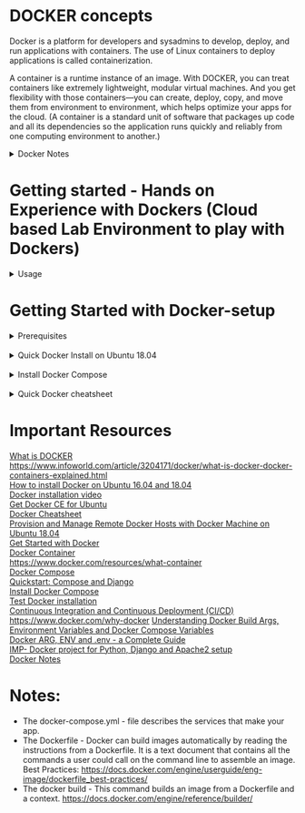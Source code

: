 # DOCKER concepts
Docker is a platform for developers and sysadmins to develop, deploy, and run applications with containers. The use of Linux containers to deploy applications is called containerization.

A container is a runtime instance of an image. With DOCKER, you can treat containers like extremely lightweight, modular virtual machines. And you get flexibility with those containers—you can create, deploy, copy, and move them from environment to environment, which helps optimize your apps for the cloud.
(A container is a standard unit of software that packages up code and all its dependencies so the application runs quickly and reliably from one computing environment to another.)

<details>
<summary>Docker Notes</summary>
 <br>
Containerization is increasingly popular because containers are:

* Flexible: Even the most complex applications can be containerized. <br>
* Lightweight: Containers leverage and share the host kernel. <br>
* Interchangeable: You can deploy updates and upgrades on-the-fly. <br>
* Portable: You can build locally, deploy to the cloud, and run anywhere. <br>
* Scalable: You can increase and automatically distribute container replicas. <br>
* Stackable: You can stack services vertically and on-the-fly.<br>

<b> How does Docker work? </b><br>
The Docker technology uses the Linux kernel and features of the kernel, like Cgroups and namespaces, to segregate processes so they can run independently.

1.	**Docker Machine** - Create Docker hosts on your computer, on cloud providers, and inside your own data center
2.	**Docker Compose** - A tool for defining and running multi-container Docker applications.
3.	**Docker Swarm** - A native clustering solution for Docker
4.	**Kubernetes** - Kubernetes is an open-source system for automating deployment, scaling, and management of containerized applications.

<b>Containers and virtual machines</b>
<br>
* A container runs natively on Linux and shares the kernel of the host machine with other containers. It runs a discrete process, taking no more memory than any other executable, making it lightweight.
* A virtual machine (VM) runs a full-blown “guest” operating system with virtual access to host resources through a hypervisor.

 <img src="https://github.com/sahanasj/docker-setup/blob/master/Docker-Installation-Images/containers-vs-vms.PNG" width="650">
</details>

# Getting started - Hands on Experience with Dockers (Cloud based Lab Environment to play with Dockers)
<details>
<summary>Usage</summary>
  <br>
https://labs.play-with-docker.com/
  <br>

<img src="https://github.com/sahanasj/docker-setup/blob/master/Docker-Installation-Images/docker-play.PNG" width="650">

<img src="https://github.com/sahanasj/docker-setup/blob/master/Docker-Installation-Images/docker-play-2.PNG" width="650">

<img src="https://github.com/sahanasj/docker-setup/blob/master/Docker-Installation-Images/docker-hub-3.PNG" width="650">

<br>

* Docker Hub Account * – Hub is a repository with all the images with  applications, resources of Docker.
It is just simple as like Git as such, Connect to Repo and pull the docker image and then launch Application.
<br>https://hub.docker.com/<br>

Login:
<br>
<img src="https://github.com/sahanasj/docker-setup/blob/master/Docker-Installation-Images/docker-hub.PNG" width="650">
<br>
Click on “Explore”:
<br>
<img src="https://github.com/sahanasj/docker-setup/blob/master/Docker-Installation-Images/docker-hub-2.PNG" width="650">
<br>
List of all Docker Images, Application etc..:
<br>
<img src="https://github.com/sahanasj/docker-setup/blob/master/Docker-Installation-Images/docker-hub-3.PNG" width="650">
<br>
</details>

# Getting Started with Docker-setup
<details>
 Installation of Docker on Ubuntu 18.04 and Use Docker<br>
<br>
<summary>Prerequisites</summary>
One Ubuntu 18.04 server set up with a non-root user with sudo privileges and a basic firewall configuration
  <br>
  <b>Install Required Packages</b>
  <br>
  Before installing Docker, you must make sure Ubuntu is ready!
  <br>
  $ sudo apt update
</details>
<br>

<details>
<summary>Quick Docker Install on Ubuntu 18.04</summary>
  <h5> Step 1 — Installing Docker </h5>
The Docker installation package available in the official Ubuntu 18.04 repository may not be the latest version. To get this latest version, install Docker from the official Docker repository. This section shows you how to do just that.
First, in order to ensure the downloads are valid, add the GPG key for the official Docker repository to your system:
  <br>

$ curl -fsSL https://download.docker.com/linux/ubuntu/gpg | sudo apt-key add -

<br>
Add the Docker repository to APT sources 
<br>
$ sudo add-apt-repository "deb [arch=amd64] https://download.docker.com/linux/ubuntu $(lsb_release -cs) stable"

<br>
<br>
Next, update the package database with the Docker packages from the newly added repo:
<br>
$ sudo apt-get update

<br>
<br>
Make sure you are about to install from the Docker repo instead of the default Ubuntu 18.04 repo:
<br>
$ apt-cache policy docker-ce

<br>
<br>
You should see output similar to the follow:

<img src="https://github.com/sahanasj/docker-setup/blob/master/Docker-Installation-Images/1.PNG" width="950">

<!-- ![alt text](https://github.com/sahanasj/docker-setup/blob/master/Docker-Installation-Images/1.PNG) -->

<b>Note</b>: Notice that docker-ce is not installed, but the candidate for installation is from the Docker repository for Ubuntu 16.04 (xenial).

<br>
Finally, install Docker:
<br>
$ sudo apt-get install -y docker-ce

<br>
<br>
Docker should now be installed, the daemon started, and the process enabled to start on boot. Check that it's running:
<br>
$	sudo systemctl status docker

<br>
<br>
The output should be similar to the following, showing that the service is active and running:

<img src="https://github.com/sahanasj/docker-setup/blob/master/Docker-Installation-Images/2.PNG" width="950">

<br>
Installing Docker now gives you not just the Docker service (daemon) but also the docker command line utility, or the Docker client.
<br>

<h5> Step 2 — Executing the Docker Command Without Sudo (Optional) </h5>
If you want to avoid typing sudo whenever you run the docker command, add your username to the docker group:
<br>
$	sudo usermod -aG docker ${USER}

<br>
<br>
To apply the new group membership, you can log out of the server and back in, or you can type the following:
<br>
$	su - ${USER}

<br>
<br>
You will be prompted to enter your user's password to continue. Afterwards, you can confirm that your user is now added to the docker group by typing:
<br>
$	id -nG

<br>
<br>
If you need to add a user to the docker group that you're not logged in as, declare that username explicitly using:
<br>
$	sudo usermod -aG docker username

<img src="https://github.com/sahanasj/docker-setup/blob/master/Docker-Installation-Images/3.PNG" width="950">

<h5> Step 3 — Using the Docker Command </h5>
With Docker installed and working, now's the time to become familiar with the command line utility. Using docker consists of passing it a chain of options and commands followed by arguments. The syntax takes this form:
<br>
$	docker [option] [command] [arguments]

<br>
<br>
To view all available subcommands, type:
<br>
$	docker

<br>
<br>
To view system-wide information about Docker, use:
<br>
$	docker info

<h5> Step 4 — Working with Docker Images </h5>
Docker containers are run from Docker images. By default, it pulls these images from Docker Hub, a Docker registry managed by Docker

<br>
<br>
To check whether you can access and download images from Docker Hub, type:
<br>
$	docker run hello-world

<br>
<br>
In the output, you should see the following message, which indicates that Docker is working correctly:

<img src="https://github.com/sahanasj/docker-setup/blob/master/Docker-Installation-Images/4.PNG" width="950">

<br>
You can search for images available on Docker Hub by using the docker command with the search subcommand. For example, to search for the Ubuntu image, type:
<br>
$	docker search ubuntu
<br>

<img src="https://github.com/sahanasj/docker-setup/blob/master/Docker-Installation-Images/5.PNG" width="950">

The script will crawl Docker Hub and return a listing of all images whose name matches the search string. In this case, the output will be similar to this:
</details>
<br>

<details>
<summary>Install Docker Compose</summary>
Docker Compose relies on Docker Engine for any meaningful work, so make sure you have Docker Engine installed either locally or remote, depending on your setup.
  
 # Install Compose on Linux systems (using Curl)
 
 1. Run this command to download the latest version of Docker Compose: <br>
 $ sudo curl -L "https://github.com/docker/compose/releases/download/1.23.2/docker-compose-$(uname -s)-$(uname -m)" -o /usr/local/bin/docker-compose
 
<b>Note:</b> check the Compose repository release page on GitHub for latest versions.
 https://github.com/docker/compose/releases
 
 2. Apply executable permissions to the binary:  <br>
 $ sudo chmod +x /usr/local/bin/docker-compose
 
 3. Test the installation.  <br>
 $ docker-compose --version
 
 Output:
 
 <img src="https://github.com/sahanasj/docker-setup/blob/master/Docker-Installation-Images/docker-compose.PNG" width="1050"> 
 
 4. To bring up both the container, run
 $ docker-compose up
 
 Note: When run at first time, It takes some time to finish the installation with all dependencies. <br>
 To run docker-compose in detached mode, use -d option. However you may want to use non-detached mode to see output messages. <br>
 To stop all containers started in docker-compose.yml, press CTRL+C if it is running in foreground, or you can run
 
 To stop all containers started in docker-compose.yml, press CTRL+C if it is running in foreground, or you can run
 $ docker-compose down
 
 Note: Usefull command to see container we have just created "$ docker container ls --all"
 
 <img src="https://github.com/sahanasj/docker-setup/blob/master/Docker-Installation-Images/docker-container-list.PNG" width="950">
 
 # Uninstallation
 
 To uninstall Docker Compose if you installed using curl: <br>
 $ sudo rm /usr/local/bin/docker-compose
 <br>
  
 To uninstall Docker Compose if you installed using pip:  <br>
 $ pip uninstall docker-compose
  <br>
 
</details>

<br>
<details>
<summary>Quick Docker cheatsheet</summary>

<b>Using Systemctl: to start and stop docker services</b>

$ sudo systemctl status docker
<br>
$ sudo systemctl stop docker
<br>
$ sudo systemctl start docker
<br>
$ sudo systemctl daemon-reload
<br>

[Or] 

$ sudo service docker status
<br>
$ sudo service docker stop
<br>
$ sudo service docker start
<br>

<b>Uninstall old versions</b>
<br>
Older versions of Docker were called docker or docker-engine. If these are installed, uninstall them:
<br>
$ sudo apt-get remove docker docker-engine docker.io

<b>Uninstall Docker CE</b>
<br>
Uninstall the Docker CE package:
<br>
$ sudo apt-get purge docker-ce
<br>

Images, containers, volumes, or customized configuration files on your host are not automatically removed. To delete all images, containers, and volumes:
<br>
$ sudo rm -rf /var/lib/docker
<br>
<b>Note:</b> You must delete any edited configuration files manually.

<b>List Docker CLI commands</b>
<br>
$ docker
<br>
$ docker container --help

<b> Display Docker version and info</b>
<br>
$ docker --version
<br>
$ docker version
<br>
$ docker info

<b>Execute Docker image</b>
<br>
$ docker run hello-world

<b>List Docker images</b>
<br>
$ docker image ls

<b>List Docker containers (running, all, all in quiet mode)</b>
<br>
$ docker container ls
<br>
$ docker container ls --all
<br>
$ docker container ls -aq
<br>
$ docker container ls -a
<br>
<br>
<b>Gracefully stop the specified container</b>
<br>
$ docker container stop <hash> 
<br>
<b>Force shutdown of the specified container</b>
<br>
$ docker container kill <hash> 
<br>
<b>Remove specified container</b>
<br>
$ docker container rm <hash>
  <br>
<b>Remove all containers</b>
<br>
$ docker container ls -a -q
<br>
<b>Remove specified image</b>
<br>
$ docker image rm <image id>
<br>
<b>Remove all images</b>
<br>
$ docker image ls -a -q
<br>
 <b>Create a container from ubuntu image</b> <br>
 $ docker run -name my-ubuntu -it ubuntu bash <br>
 The above command will create a docker container from base ubuntu image, name it my-ubuntu, run bash command (open bash shell) and keep standard input open (-i) and text input console open (-t, together -it). It will open a bash shell in the container, where you can execute any command.
 <br>
 
 <b>Create an image from Dockerfile</b> <br>
 $ docker build -t image_name . <br>
 <br>
 
 $ docker ps -a <br>
 ps command shows lot of information. However you can filter and format the output. Format should be a Go template string. For example to see only names of  container use following command –
 <br>
 $ docker ps --format "{{.Names}}"
 <br>
 
 <b>Start Container</b>
 <br>
 $ docker start <container>
 <br>
 $ docker start -i <container>
 <br>
 use stop command to stop the container
  $ docker stop -i <container>
 <br>
 To remove a container , use rm command (you can specify multiple containers names) –
 <br>
 $ docker rm <container-1> <container-2>
 <br>
 If you want to remove running container, use -f option
 <br>
 $ docker rm -f <container>
 <br>
create a container in detached mode.
 <br>
 $ docker run -d -it --name <container> ubuntu
 <br>
 -d option runs docker container in background (detached mode). You will immediately return to command prompt after executing the above command.
 <br>
 To attach to the  the above container and the process that started it (in this case /bin/bash) –
 <br>
 $ docker attach <container>
 <br>
 This will allow you to execute commands in bash shell that was started in the container when container was run.
<br>

If you do not want to terminate the container upon existing the bash shell, you can use exec command.
<br>
$ docker exec -it <container> bash
<br>
This will open a new bash shell. Exiting that shell will not terminate the container because it was not the command that started the container.
<br>
<b>Deleting Image</b>
To remove images, use rmi command. Note that there should be no container based on the images you want to delete. If there are containers using images to be deleted, then remove those containers first using rm command mentioned above.
<br>
$ docker rmi my-image1 my-image2
<br>
Instead of names you can also use image ids.
<br>
<b>Delete all Containers</b>

Following command will delete ALL containers, so be careful
<br>
$ docker rm $(docker ps -a -q)
<br>
-q option tells ps command to return only ids, which are then fed to rm command.
<br>

Here is an example of using filters to remove containers (this example removes all containers starting with my-ubuntu)
<br>
$ docker rm $(docker ps --filter name=my-ubuntu* -q)
<br>

<b>Delete all Images</b>
Following command deletes all images, so again be careful –
<br>
$ docker rmi $(docker images -q)
<br>

<b>To delete by filtering on image name –</b>
<br>
$ docker rmi ($docker images *my-ubuntu*)
<br>

<b>Mapping folder from host to container</b>
To share folder from the host to a container, use the same -v option, but specify <host-folder-name>:<path-in-container> argument. 
<br>
$ docker run --rm -it -v ${PWD}:/src ubuntu
<br>
${PWD} tells docker to map present working directory.

<br>
<b>Using volumes for backup and restore</b>
Backing up data from one container and restoring it in another.
<br>
$ docker inspect my-db
<br>

$ docker run --rm --volumes-from my-db -v ${pwd}/backup-data:/backup-data ubuntu tar cvf /backup-data/my-db-volume.tar /var/lib/mysql
<br>
We are using –rm because we want to create a temporary container. The container will be terminated after the command is finished.
<br>

<b>To restore the data –</b>
<br>
$ docker run --rm --volumes-from my-new-db -v $(pwd)/data-backup:/backup-data ubuntu bash -c "cd / && tar xvf /backup-data/my-db-data.tar"
<br>
Here we are restoring the data into newly created my-new-db container (created with mysql base image). We are using volumes from the new db container, so /var/lib/mysql folder is available to the temporary container. 

<br>

<b>Creating image from container</b>
<br>
create a container from some base image
<br>
$ docker export -o /my-images/container1-image.tar container1
<br>
Specify output file path using -o option. The last argument is name of the container from which you want to create an image.
<br>
To create image from the exported file, use import command –
<br>
$ docker import /my-images/container1-image.tar container1-image
<br>
The above command will create image named container1-image from container1-image.tar file.
<br>
 
 
 
 
 
 
 
 
 
<b>Log in to CLI session using your Docker credentials</b>
<br>
$ docker login
<br>
 <b>Tag <image> for upload to registry</b>
  <br>
  $ docker tag <image> username/repository:tag
  <br>
  <b>Upload tagged image to registry</b>
  <br>
  $ docker push username/repository:tag
  <br>
  <b>Run image from a registry</b>
  <br>
  $ docker run username/repository:tag
  <br>
   
<h5> Services and Stacks Commands </h5>
<b>List stacks or apps</b>
<br>
$ docker stack ls 
<br>
<b>Run the specified Compose file</b>
<br>
$ docker stack deploy -c <composefile> <appname>
<br>
<b>List running services associated with an app</b>
<br>
$ docker service ls 
<br>
<b>List tasks associated with an app</b>
<br>
$ docker service ps <service>
<br>
<b>Inspect task or container</b>
<br>
$ docker inspect <task or container>
<br>
<b>List container IDs</b>
<br>
$ docker container ls -q 
<br>
<b>Tear down an application</b>
<br>
$ docker stack rm <appname>
<br>
<b>Take down a single node swarm from the manager</b>
<br>
$ docker swarm leave --force
<br>
  
<h5> Docker Swarms commands </h5>

<b>Create a VM (Mac, Win7, Linux)</b>
<br>
$ docker-machine create --driver virtualbox myvm1
<br>
<b>Create a VM - Win10</b>
<br>
$ docker-machine create -d hyperv --hyperv-virtual-switch "myswitch" myvm1
<br>
<b>View basic information about your node</b>
<br>
$ docker-machine env myvm1  
<br>
<b>List the nodes in your swarm</b>
<br>
$ docker-machine ssh myvm1 "docker node ls"
<br>
<b>Inspect a node</b>
<br>
$ docker-machine ssh myvm1 "docker node inspect <node ID>"
<br>
<b>View join token</b>
<br>
$ docker-machine ssh myvm1 "docker swarm join-token -q worker"
<br>
<b>Open an SSH session with the VM; type "exit" to end</b>
<br>
$ docker-machine ssh myvm1
<br>
<b>View nodes in swarm (while logged on to manager)</b>
<br>
$ docker node ls
<br>
<b>Make the worker leave the swarm</b>
<br>
$ docker-machine ssh myvm2 "docker swarm leave"
<br>
<b>Make master leave, kill swarm</b>
<br>
$ docker-machine ssh myvm1 "docker swarm leave -f"
<br>
<b>list VMs, asterisk shows which VM this shell is talking to</b>
<br>
$ docker-machine ls
<br>
<b>Start a VM that is currently not running</b>
<br>
$ docker-machine start myvm1
<br>
<b>show environment variables and command for myvm1</b>
<br>
$ docker-machine env myvm1
<br>
<b>Deploy an app; command shell must be set to talk to manager (myvm1), uses local Compose file</b>
<br>
$ docker stack deploy -c <file> <app>
<br>
<b>Copy file to node's home dir (only required if you use ssh to connect to manager and deploy the app)</b>
<br>
$ docker-machine scp docker-compose.yml myvm1:~
<br>
<b>Deploy an app using ssh (you must have first copied the Compose file to myvm1)</b>
<br>
$ docker-machine ssh myvm1 "docker stack deploy -c <file> <app>"
<br>
<b>Disconnect shell from VMs, use native docker</b>
<br>
$ eval $(docker-machine env -u)
<br>
<b>Stop all running VMs</b>
<br>
$ docker-machine stop $(docker-machine ls -q)
<br>
<b>Delete all VMs and their disk images</b>
<br>
$ docker-machine rm $(docker-machine ls -q)
<br>

</details>

# Important Resources
[What is DOCKER](https://www.redhat.com/en/topics/containers/what-is-docker)<br>
https://www.infoworld.com/article/3204171/docker/what-is-docker-docker-containers-explained.html <br>
[How to install Docker on Ubuntu 16.04 and 18.04](https://www.digitalocean.com/community/tutorials/how-to-install-and-use-docker-on-ubuntu-16-04/)<br>
[Docker installation video](https://www.youtube.com/watch?v=hY34PpllKf4)<br>
[Get Docker CE for Ubuntu](https://docs.docker.com/install/linux/docker-ce/ubuntu/)<br>
[Docker Cheatsheet](https://github.com/wsargent/docker-cheat-sheet)<br>
[Provision and Manage Remote Docker Hosts with Docker Machine on Ubuntu 18.04](https://www.digitalocean.com/community/tutorials/how-to-provision-and-manage-remote-docker-hosts-with-docker-machine-on-ubuntu-18-04/)<br>
[Get Started with Docker](https://docs.docker.com/get-started/)<br>
[Docker Container](https://www.docker.com/resources/what-container/)<br>
https://www.docker.com/resources/what-container <br>
[Docker Compose](https://docs.docker.com/compose/)<br>
[Quickstart: Compose and Django](https://docs.docker.com/compose/django/)<br>
[Install Docker Compose](https://docs.docker.com/compose/install/)<br>
[Test Docker installation](https://docs.docker.com/get-started/)<br>
[Continuous Integration and Continuous Deployment (CI/CD)](https://www.docker.com/solutions/cicd)<br>
https://www.docker.com/why-docker
[Understanding Docker Build Args, Environment Variables and Docker Compose Variables](https://vsupalov.com/docker-env-vars/)<br>
[Docker ARG, ENV and .env - a Complete Guide](https://vsupalov.com/docker-arg-env-variable-guide/) <br>
[IMP- Docker project for Python, Django and Apache2 setup](https://github.com/ramkulkarni1/django-apache2-docker) <br>
[Docker Notes](http://ramkulkarni.com/blog/docker-notes/) <br>

# Notes:
* The docker-compose.yml - file describes the services that make your app.
* The Dockerfile - Docker can build images automatically by reading the instructions from a Dockerfile. It is a text document that contains all the commands a user could call on the command line to assemble an image. 
Best Practices: https://docs.docker.com/engine/userguide/eng-image/dockerfile_best-practices/
* The docker build - This command builds an image from a Dockerfile and a context.
https://docs.docker.com/engine/reference/builder/





